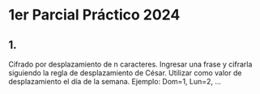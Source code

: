 # 1er Parcial Práctico 2024

## 1. 

Cifrado por desplazamiento de n caracteres. Ingresar una frase y cifrarla siguiendo la regla de desplazamiento de César. Utilizar como valor de desplazamiento el día de la semana. Ejemplo: Dom=1, Lun=2, ...

```st

```

